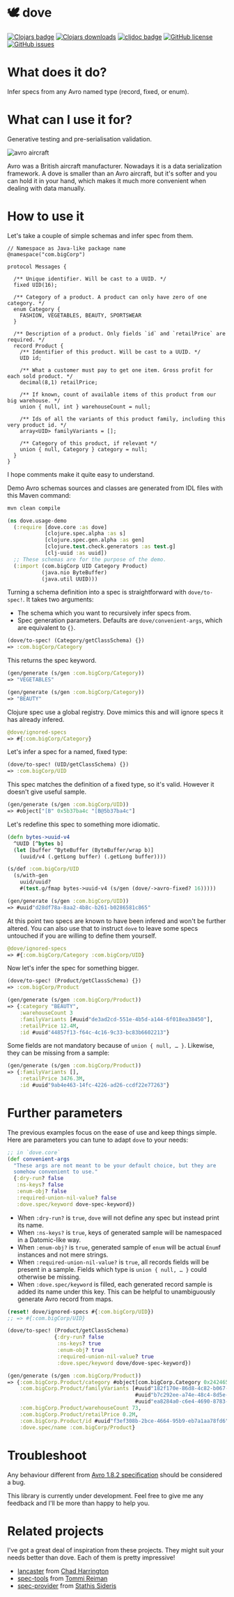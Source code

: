 # 🕊 dove

[![Clojars badge](https://img.shields.io/clojars/v/dove.svg)](https://clojars.org/piotr-yuxuan/dove)
[![Clojars downloads](https://img.shields.io/clojars/dt/dove)](https://clojars.org/dove)
[![cljdoc badge](https://cljdoc.org/badge/dove)](https://cljdoc.org/d/piotr-yuxuan/dove/CURRENT)
[![GitHub license](https://img.shields.io/github/license/piotr-yuxuan/dove)](https://github.com/piotr-yuxuan/dove/blob/main/LICENSE)
[![GitHub issues](https://img.shields.io/github/issues/piotr-yuxuan/dove)](https://github.com/piotr-yuxuan/dove/issues)

# What does it do?

Infer specs from any Avro named type (record, fixed, or enum).

# What can I use it for?

Generative testing and pre-serialisation validation.

![avro aircraft](resources/avro.jpg)

Avro was a British aircraft manufacturer. Nowadays it is a data
serialization framework. A dove is smaller than an Avro aircraft, but
it's softer and you can hold it in your hand, which makes it much more
convenient when dealing with data manually.

# How to use it

Let's take a couple of simple schemas and infer spec from them.

``` avdl
// Namespace as Java-like package name
@namespace("com.bigCorp")

protocol Messages {

  /** Unique identifier. Will be cast to a UUID. */
  fixed UID(16);

  /** Category of a product. A product can only have zero of one category. */
  enum Category {
    FASHION, VEGETABLES, BEAUTY, SPORTSWEAR
  }

  /** Description of a product. Only fields `id` and `retailPrice` are required. */
  record Product {
    /** Identifier of this product. Will be cast to a UUID. */
    UID id;

    /** What a customer must pay to get one item. Gross profit for each sold product. */
    decimal(8,1) retailPrice;

    /** If known, count of available items of this product from our big warehouse. */
    union { null, int } warehouseCount = null;

    /** Ids of all the variants of this product family, including this very product id. */
    array<UID> familyVariants = [];

    /** Category of this product, if relevant */
    union { null, Category } category = null;
  }
}
```

I hope comments make it quite easy to understand.

Demo Avro schemas sources and classes are generated from IDL
files with this Maven command:

``` zsh
mvn clean compile
```

``` clojure
(ns dove.usage-demo
  (:require [dove.core :as dove]
            [clojure.spec.alpha :as s]
            [clojure.spec.gen.alpha :as gen]
            [clojure.test.check.generators :as test.g]
            [clj-uuid :as uuid])
  ;; These schemas are for the purpose of the demo.
  (:import (com.bigCorp UID Category Product)
           (java.nio ByteBuffer)
           (java.util UUID)))
```

Turning a schema definition into a spec is straightforward with
`dove/to-spec!`. It takes two arguments:

- The schema which you want to recursively infer specs from.
- Spec generation parameters. Defaults are `dove/convenient-args`,
  which are equivalent to `{}`.

``` clojure
(dove/to-spec! (Category/getClassSchema) {})
=> :com.bigCorp/Category
```

This returns the spec keyword.

``` clojure
(gen/generate (s/gen :com.bigCorp/Category))
=> "VEGETABLES"

(gen/generate (s/gen :com.bigCorp/Category))
=> "BEAUTY"
```

Clojure spec use a global registry. Dove mimics this and will ignore
specs it has already infered.

``` clojure
@dove/ignored-specs
=> #{:com.bigCorp/Category}
```

Let's infer a spec for a named, fixed type:

``` clojure
(dove/to-spec! (UID/getClassSchema) {})
=> :com.bigCorp/UID
```

This spec matches the definition of a fixed type, so it's
valid. However it doesn't give useful sample.

``` clojure
(gen/generate (s/gen :com.bigCorp/UID))
=> #object["[B" 0x5b37ba4c "[B@5b37ba4c"]
```

Let's redefine this spec to something more idiomatic.

``` clojure
(defn bytes->uuid-v4
  ^UUID [^bytes b]
  (let [buffer ^ByteBuffer (ByteBuffer/wrap b)]
    (uuid/v4 (.getLong buffer) (.getLong buffer))))

(s/def :com.bigCorp/UID
  (s/with-gen
    uuid/uuid?
    #(test.g/fmap bytes->uuid-v4 (s/gen (dove/->avro-fixed? 16)))))

(gen/generate (s/gen :com.bigCorp/UID))
=> #uuid"d28df78a-8aa2-4b8c-b261-b0286581c865"
```

At this point two specs are known to have been infered and won't be
further altered. You can also use that to instruct `dove` to leave
some specs untouched if you are willing to define them yourself.

``` clojure
@dove/ignored-specs
=> #{:com.bigCorp/Category :com.bigCorp/UID}
```

Now let's infer the spec for something bigger.

``` clojure
(dove/to-spec! (Product/getClassSchema) {})
=> :com.bigCorp/Product
```

``` clojure
(gen/generate (s/gen :com.bigCorp/Product))
=> {:category "BEAUTY",
    :warehouseCount 3
    :familyVariants [#uuid"de3ad2cd-551e-4b5d-a144-6f018ea38450"],
    :retailPrice 12.4M,
    :id #uuid"44857f13-f64c-4c16-9c33-bc83b6602213"}
```

Some fields are not mandatory because of `union { null, … }`.
Likewise, they can be missing from a sample:

``` clojure
(gen/generate (s/gen :com.bigCorp/Product))
=> {:familyVariants [],
    :retailPrice 3476.3M,
    :id #uuid"9ab4e463-14fc-4226-ad26-ccdf22e77263"}
```

# Further parameters

The previous examples focus on the ease of use and keep things
simple. Here are parameters you can tune to adapt `dove` to your
needs:

``` clojure
;; in `dove.core`
(def convenient-args
  "These args are not meant to be your default choice, but they are
  somehow convenient to use."
  {:dry-run? false
   :ns-keys? false
   :enum-obj? false
   :required-union-nil-value? false
   :dove.spec/keyword dove-spec-keyword})
```

- When `:dry-run?` is `true`, `dove` will not define any spec but
  instead print its name.
- When `:ns-keys?` is `true`, keys of generated sample will be
  namespaced in a Datomic-like way.
- When `:enum-obj?` is `true`, generated sample of `enum` will be
  actual `Enum`f instances and not mere strings.
- When `:required-union-nil-value?` is `true`, all records fields will
  be present in a sample. Fields which type is `union { null, … }`
  could otherwise be missing.
- When `:dove.spec/keyword` is filled, each generated record sample is
  added its name under this key. This can be helpful to unambiguously
  generate Avro record from maps.

``` clojure
(reset! dove/ignored-specs #{:com.bigCorp/UID})
;; => #{:com.bigCorp/UID}

(dove/to-spec! (Product/getClassSchema)
               {:dry-run? false
                :ns-keys? true
                :enum-obj? true
                :required-union-nil-value? true
                :dove.spec/keyword dove/dove-spec-keyword})

(gen/generate (s/gen :com.bigCorp/Product))
=> {:com.bigCorp.Product/category #object[com.bigCorp.Category 0x24246526 "VEGETABLES"],
    :com.bigCorp.Product/familyVariants [#uuid"182f170e-86d8-4c82-b067-999593756478"
                                         #uuid"b7c292ee-a74e-48c4-8d5e-489d636d56d4"
                                         #uuid"ea8284a0-c6e4-4690-8783-7dcd50d5e9bd"],
    :com.bigCorp.Product/warehouseCount 73,
    :com.bigCorp.Product/retailPrice 0.2M,
    :com.bigCorp.Product/id #uuid"f3ef308b-2bce-4664-95b9-eb7a1aa78fd6",
    :dove.spec/name :com.bigCorp/Product}
```

# Troubleshoot

Any behaviour different from [Avro 1.8.2
specification](https://avro.apache.org/docs/1.8.2/spec.html) should be
considered a bug.

This library is currently under development. Feel free to give me any
feedback and I'll be more than happy to help you.

# Related projects

I've got a great deal of inspiration from these projects. They might
suit your needs better than dove. Each of them is pretty impressive!

- [lancaster](https://github.com/deercreeklabs/lancaster) from [Chad
  Harrington](https://github.com/chadharrington)
- [spec-tools](https://github.com/metosin/spec-tools) from [Tommi
  Reiman](https://github.com/ikitommi)
- [spec-provider](https://github.com/stathissideris/spec-provider)
  from [Stathis Sideris](https://github.com/stathissideris)
